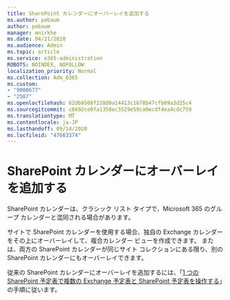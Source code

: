 ```yaml
---
title: SharePoint カレンダーにオーバーレイを追加する
ms.author: pebaum
author: pebaum
manager: mnirkhe
ms.date: 04/21/2020
ms.audience: Admin
ms.topic: article
ms.service: o365-administration
ROBOTS: NOINDEX, NOFOLLOW
localization_priority: Normal
ms.collection: Adm_O365
ms.custom:
- "9000677"
- "2587"
ms.openlocfilehash: 62db9568f228d0a14413c1678b47cfb09a3d25c4
ms.sourcegitcommit: c6692ce0fa1358ec3529e59ca0ecdfdea4cdc759
ms.translationtype: MT
ms.contentlocale: ja-JP
ms.lasthandoff: 09/14/2020
ms.locfileid: "47663374"
---
```

# <a name="adding-an-overlay-to-a-sharepoint-calendar"></a>SharePoint カレンダーにオーバーレイを追加する

SharePoint カレンダーは、クラシック リスト タイプで、Microsoft 365 のグループ カレンダーと混同される場合があります。
 
サイトで SharePoint カレンダーを使用する場合、独自の Exchange カレンダーをその上にオーバーレイして、複合カレンダー ビューを作成できます。 または、両方の SharePoint カレンダーが同じサイト コレクションにある限り、別の SharePoint カレンダーにもオーバーレイできます。
 
従来の SharePoint カレンダーにオーバーレイを追加するには、「[1 つの SharePoint 予定表で複数の Exchange 予定表と SharePoint 予定表を操作する](https://support.office.com/article/Overlay-a-SharePoint-calendar-with-a-calendar-from-Exchange-or-SharePoint-4CAEBE59-3994-4A94-9322-B31ABB8A5E9A)」の手順に従います。
